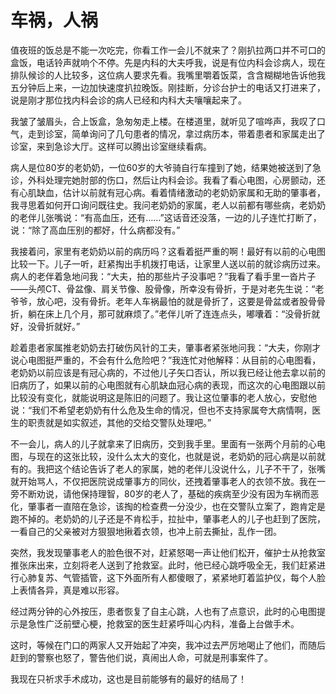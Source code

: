 # 车祸，人祸

值夜班的饭总是不能一次吃完，你看工作一会儿不就来了？刚扒拉两口并不可口的盒饭，电话铃声就响个不停。先是内科的大夫呼我，说是有位内科会诊病人，现在排队候诊的人比较多，这位病人要求先看。我嘴里嚼着饭菜，含含糊糊地告诉他我五分钟后上来，一边加快速度扒拉晚饭。刚挂断，分诊台护士的电话又打进来了，说是刚才那位找内科会诊的病人已经和内科大夫嚷嚷起来了。

我皱了皱眉头，合上饭盒，急匆匆走上楼。在楼道里，就听见了喧哗声，我叹了口气，走到诊室，简单询问了几句患者的情况，拿过病历本，带着患者和家属走出了诊室，来到急诊大厅。这样可以腾出诊室继续看病。

病人是位80岁的老奶奶，一位60岁的大爷骑自行车撞到了她，结果她被送到了急诊，外科处理完她肘部的伤口，然后让内科会诊。我看了看心电图，心房颤动，还有心肌缺血，估计以前就有冠心病。看着情绪激动的老奶奶家属和无助的肇事者，我寻思着如何开口询问既往史。我问老奶奶的家属，老人以前都有哪些病，老奶奶的老伴儿张嘴说：“有高血压，还有……”这话音还没落，一边的儿子连忙打断了，说：“除了高血压别的都好，什么病都没有。”

我接着问，家里有老奶奶以前的病历吗？这看着挺严重的啊！最好有以前的心电图比较一下。儿子一听，赶紧掏出手机拨打电话，让家里人送以前的就诊病历过来。病人的老伴着急地问我：“大夫，拍的那些片子没事吧？”我看了看手里一沓片子——头颅CT、骨盆像、肩关节像、股骨像，所幸没有骨折，于是对老先生说：“老爷爷，放心吧，没有骨折。老年人车祸最怕的就是骨折了，这要是骨盆或者股骨骨折，躺在床上几个月，那可就麻烦了。”老伴儿听了连连点头，嘟囔着：“没骨折就好，没骨折就好。”

趁着患者家属推老奶奶去打破伤风针的工夫，肇事者紧张地问我：“大夫，你刚才说心电图挺严重的，不会有什么危险吧？”我连忙对他解释：从目前的心电图看，老奶奶以前应该是有冠心病的，不过他儿子矢口否认，所以我已经让他去拿以前的旧病历了，如果以前的心电图就有心肌缺血冠心病的表现，而这次的心电图跟以前比较没有变化，就能说明这是陈旧的问题了。我让这位肇事的老人放心，安慰他说：“我们不希望老奶奶有什么危及生命的情况，但也不支持家属夸大病情啊，医生的职责就是如实叙述，其他的交给交警队处理吧。”

不一会儿，病人的儿子就拿来了旧病历，交到我手里。里面有一张两个月前的心电图，与现在的这张比较，没什么太大的变化，也就是说，老奶奶的冠心病是以前就有的。我把这个结论告诉了老人的家属，她的老伴儿没说什么，儿子不干了，张嘴就开始骂人，不仅把医院说成肇事方的同伙，还拽着肇事老人的衣领不放。我在一旁不断劝说，请他保持理智，80岁的老人了，基础的疾病至少没有因为车祸而恶化，肇事者一直陪在急诊，该掏的检查费一分没少，也在交警队立案了，跑肯定是跑不掉的。老奶奶的儿子还是不肯松手，拉扯中，肇事老人的儿子也赶到了医院，一看自己的父亲被对方狠狠地揪着衣领，也冲上前去撕扯，乱作一团。

突然，我发现肇事老人的脸色很不对，赶紧怒喝一声让他们松开，催护士从抢救室推张床出来，立刻将老人送到了抢救室。此时，他已经心跳呼吸全无，我们赶紧进行心肺复苏、气管插管，这下外面所有人都傻眼了，紧紧地盯着监护仪，每个人脸上表情各异，真是难以形容。

经过两分钟的心外按压，患者恢复了自主心跳，人也有了点意识，此时的心电图提示是急性广泛前壁心梗，抢救室的医生赶紧呼叫心内科，准备上台做手术。

这时，等候在门口的两家人又开始起了冲突，我冲过去严厉地喝止了他们，而随后赶到的警察也怒了，警告他们说，真闹出人命，可就是刑事案件了。

我现在只祈求手术成功，这也是目前能够有的最好的结局了！